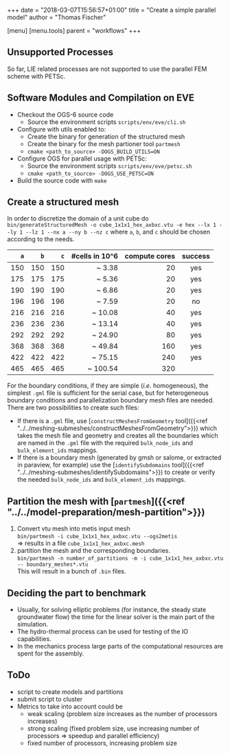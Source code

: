 +++
date = "2018-03-07T15:56:57+01:00"
title = "Create a simple parallel model"
author = "Thomas Fischer"

[menu]
  [menu.tools]
    parent = "workflows"
+++

## Unsupported Processes

So far, LIE related processes are not supported to use 
 the parallel FEM scheme with PETSc.

## Software Modules and Compilation on EVE

- Checkout the OGS-6 source code
  - Source the environment scripts `scripts/env/eve/cli.sh`
- Configure with utils enabled to:
  - Create the binary for generation of the structured mesh
  - Create the binary for the mesh partioner tool `partmesh`
  - `cmake <path_to_source> -DOGS_BUILD_UTILS=ON`
- Configure OGS for parallel usage with PETSc:
  - Source the environment scripts `scripts/env/eve/petsc.sh`
  - `cmake <path_to_source> -DOGS_USE_PETSC=ON`
- Build the source code with `make`

## Create a structured mesh

In order to discretize the domain of a unit cube do
`bin/generateStructuredMesh -o cube_1x1x1_hex_axbxc.vtu -e hex --lx 1 --ly 1 --lz 1 --nx a --ny b --nz c`
where `a`, `b`, and `c` should be chosen according to the needs.

|  `a`  |  `b`  |  `c`  | #cells in 10^6 | compute cores | success |
|  ---: |  ---: |  ---: | ---: | ---: | :---: |
|  150  |  150  |  150  | ~ 3.38 | 20 | yes |
|  175  |  175  |  175  | ~ 5.36 | 20 | yes |
|  190  |  190  |  190  | ~ 6.86 | 20 | yes |
|  196  |  196  |  196  | ~ 7.59 | 20 | no |
|  216  |  216  |  216  | ~ 10.08 | 40 | yes |
|  236  |  236  |  236  | ~ 13.14 | 40 | yes |
|  292  |  292  |  292  | ~ 24.90 | 80 | yes |
|  368  |  368  |  368  | ~ 49.84 | 160 | yes |
|  422  |  422  |  422  | ~ 75.15 | 240 | yes |
|  465  |  465  |  465  | ~ 100.54 | 320 | |

For the boundary conditions, if they are simple (_i.e._ homogeneous), the
simplest `.gml` file is sufficient for the serial case, but for heterogeneous
boundary conditions and parallelization boundary mesh files are needed. There
are two possibilities to create such files:

- If there is a `.gml` file, use [`constructMeshesFromGeometry`
   tool]({{<ref "../../meshing-submeshes/constructMeshesFromGeometry">}})  which
   takes the mesh file and geometry and creates all the boundaries which are
   named in the `.gml` file with the required `bulk_node_ids` and
   `bulk_element_ids` mappings.
- If there is a boundary mesh (generated by gmsh or salome, or extracted in
   paraview, for example) use the [`identifySubdomains`
   tool]({{<ref "../../meshing-submeshes/identifySubdomains">}}) to create or
   verify the needed `bulk_node_ids` and `bulk_element_ids` mappings.

## Partition the mesh with [`partmesh`]({{<ref "../../model-preparation/mesh-partition">}})

1. Convert vtu mesh into metis input mesh <br/>
```bin/partmesh -i cube_1x1x1_hex_axbxc.vtu --ogs2metis``` <br/>
=> results in a file `cube_1x1x1_hex_axbxc.mesh`
2. partition the mesh and the corresponding boundaries. <br/>
```bin/partmesh -n number_of_partitions -m -i cube_1x1x1_hex_axbxc.vtu -- boundary_meshes*.vtu``` <br/>
This will result in a bunch of `.bin` files.

## Deciding the part to benchmark

- Usually, for solving elliptic problems (for instance, the steady state groundwater flow) the time for the linear solver is the main part of the simulation.
- The hydro-thermal process can be used for testing of the IO capabilities.
- In the mechanics process large parts of the computational resources are spent for the assembly.

## ToDo

- script to create models and partitions
- submit script to cluster
- Metrics to take into account could be
  - weak scaling (problem size increases as the number of processors increases)
  - strong scaling (fixed problem size, use increasing number of processors => speedup and parallel efficiency)
  - fixed number of processors, increasing problem size

